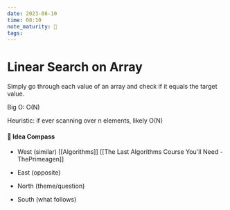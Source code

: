 ```yaml
---
date: 2023-08-10
time: 08:10
note_maturity: 🌱
tags: 
---
```


# Linear Search on Array

Simply go through each value of an array and check if it equals the target value.

Big O: O(N)

Heuristic: if ever scanning over n elements, likely O(N)
 

















#### 🧭  Idea Compass
- West  (similar) 
[[Algorithms]]
[[The Last Algorithms Course You'll Need - ThePrimeagen]]
- East (opposite)

- North (theme/question)

- South (what follows)
